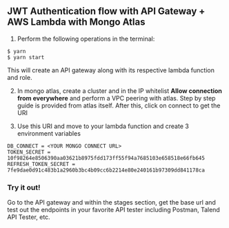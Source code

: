 ## JWT Authentication flow with API Gateway + AWS Lambda with Mongo Atlas

1. Perform the following operations in the terminal:
```console
$ yarn 
$ yarn start
````
This will create an API gateway along with its respective lambda function and role. 

2. In mongo atlas, create a cluster and in the IP whitelist **Allow connection from everywhere** and perform a VPC peering with atlas. Step by step guide is provided from atlas itself. After this, click on connect to get the URI

3. Use this URI and move to your lambda function and create 3 environment variables
```
DB_CONNECT = <YOUR MONGO CONNECT URL>
TOKEN_SECRET = 10f98264e8506390aa03621b8975fdd173ff55f94a7685103e658518e66fb645
REFRESH_TOKEN_SECRET = 7fe9dae0d91c483b1a2960b3bc4b09cc6b2214e80e240161b97309dd841178ca
```

### Try it out! 
Go to the API gateway and within the stages section, get the base url and test out the endpoints in your favorite API tester including Postman, Talend API Tester, etc.